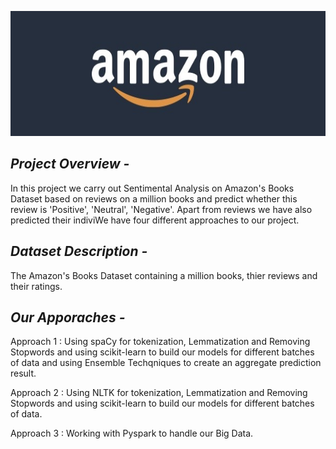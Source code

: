 
<p>
<img src="web_logo.JPG"
     img width="1000" img height="200"
     alt="Markdown Monster icon"
      />
</p>
     

## ***Project Overview -***
In this project we carry out Sentimental Analysis on Amazon's Books Dataset based on reviews on a million books and predict whether this review is 'Positive', 'Neutral', 'Negative'. Apart from reviews we have also predicted their indiviWe have four different approaches to our project.


## ***Dataset Description -***
The Amazon's Books Dataset containing a million books, thier reviews and their ratings.


## ***Our Apporaches -***
Approach 1 : Using spaCy for tokenization, Lemmatization and Removing Stopwords and using scikit-learn to build our models for different batches of data and using Ensemble Techqniques to create an aggregate prediction result.

Approach 2 : Using NLTK for tokenization, Lemmatization and Removing Stopwords and using scikit-learn to build our models for different batches of data.

Approach 3 :  Working with Pyspark to handle our Big Data.

